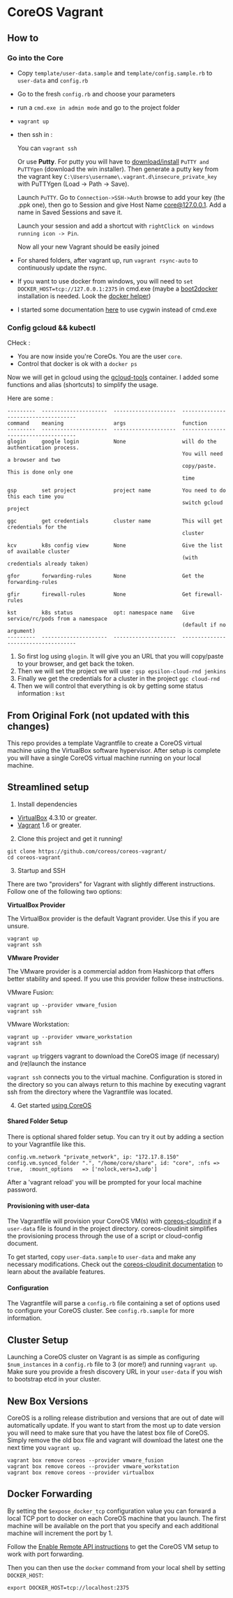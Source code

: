 # CoreOS Vagrant

## How to

### Go into the Core
- Copy `template/user-data.sample` and `template/config.sample.rb` to `user-data` and `config.rb`
- Go to the fresh `config.rb` and choose your parameters
- run a `cmd.exe in admin mode` and go to the project folder
- `vagrant up`
- then ssh in :

  You can `vagrant ssh`

  Or use **Putty**. For putty you will have to [download/install](http://www.chiark.greenend.org.uk/~sgtatham/putty/download.html) `PuTTY and PuTTYgen` (download the win installer). Then generate a putty key from the vagrant key `C:\Users\username\.vagrant.d\insecure_private_key` with PuTTYgen (Load -> Path -> Save).

  Launch `PuTTY`. Go to `Connection->SSH->Auth` browse to add your key (the .ppk one), then go to Session and give Host Name core@127.0.0.1. Add a name in Saved Sessions and save it.

  Launch your session and add a shortcut with `rightClick on windows running icon -> Pin`.

  Now all your new Vagrant should be easily joined


- For shared folders, after vagrant up, run `vagrant rsync-auto` to continuously update the rsync.
- If you want to use docker from windows, you will need to `set DOCKER_HOST=tcp://127.0.0.1:2375` in cmd.exe (maybe a [boot2docker](http://boot2docker.io/) installation is needed. Look the [docker helper](https://github.com/tdeheurles/docs/tree/master/docker))
- I started some documentation [here](https://github.com/tdeheurles/docs/tree/master/cygwin) to use cygwin instead of cmd.exe

### Config gcloud && kubectl
CHeck :
- You are now inside you're CoreOs. You are the user `core`.
- Control that docker is ok with a `docker ps`

Now we will get in gcloud using the [gcloud-tools](https://github.com/tdeheurles/gcloud-tools) container. I added some functions and alias (shortcuts) to simplify the usage.

Here are some :

```
---------  ---------------------  --------------------  ------------------------------------
command    meaning                args                  function
---------  ---------------------  --------------------  ------------------------------------
glogin     google login           None                  will do the authentication process.
                                                        You will need a browser and two
                                                        copy/paste. This is done only one
                                                        time

gsp        set project            project name          You need to do this each time you
                                                        switch gcloud project

ggc        get credentials        cluster name          This will get credentials for the
                                                        cluster

kcv        k8s config view        None                  Give the list of available cluster
                                                        (with credentials already taken)

gfor       forwarding-rules       None                  Get the forwarding-rules

gfir       firewall-rules         None                  Get firewall-rules

kst        k8s status             opt: namespace name   Give service/rc/pods from a namespace
                                                        (default if no argument)
---------  ---------------------  --------------------  ------------------------------------
```

1. So first log using `glogin`. It will give you an URL that you will copy/paste to your browser, and get back the token.
2. Then we will set the project we will use : `gsp epsilon-cloud-rnd jenkins`
3. Finally we get the credentials for a cluster in the project `ggc cloud-rnd`
4. Then we will control that everything is ok by getting some status information : `kst`


## From Original Fork (not updated with this changes)

This repo provides a template Vagrantfile to create a CoreOS virtual machine using the VirtualBox software hypervisor.
After setup is complete you will have a single CoreOS virtual machine running on your local machine.

## Streamlined setup

1) Install dependencies

* [VirtualBox][virtualbox] 4.3.10 or greater.
* [Vagrant][vagrant] 1.6 or greater.

2) Clone this project and get it running!

```
git clone https://github.com/coreos/coreos-vagrant/
cd coreos-vagrant
```

3) Startup and SSH

There are two "providers" for Vagrant with slightly different instructions.
Follow one of the following two options:

**VirtualBox Provider**

The VirtualBox provider is the default Vagrant provider. Use this if you are unsure.

```
vagrant up
vagrant ssh
```

**VMware Provider**

The VMware provider is a commercial addon from Hashicorp that offers better stability and speed.
If you use this provider follow these instructions.

VMware Fusion:
```
vagrant up --provider vmware_fusion
vagrant ssh
```

VMware Workstation:
```
vagrant up --provider vmware_workstation
vagrant ssh
```

``vagrant up`` triggers vagrant to download the CoreOS image (if necessary) and (re)launch the instance

``vagrant ssh`` connects you to the virtual machine.
Configuration is stored in the directory so you can always return to this machine by executing vagrant ssh from the directory where the Vagrantfile was located.

4) Get started [using CoreOS][using-coreos]

[virtualbox]: https://www.virtualbox.org/
[vagrant]: https://www.vagrantup.com/downloads.html
[using-coreos]: http://coreos.com/docs/using-coreos/

#### Shared Folder Setup

There is optional shared folder setup.
You can try it out by adding a section to your Vagrantfile like this.

```
config.vm.network "private_network", ip: "172.17.8.150"
config.vm.synced_folder ".", "/home/core/share", id: "core", :nfs => true,  :mount_options   => ['nolock,vers=3,udp']
```

After a 'vagrant reload' you will be prompted for your local machine password.

#### Provisioning with user-data

The Vagrantfile will provision your CoreOS VM(s) with [coreos-cloudinit][coreos-cloudinit] if a `user-data` file is found in the project directory.
coreos-cloudinit simplifies the provisioning process through the use of a script or cloud-config document.

To get started, copy `user-data.sample` to `user-data` and make any necessary modifications.
Check out the [coreos-cloudinit documentation][coreos-cloudinit] to learn about the available features.

[coreos-cloudinit]: https://github.com/coreos/coreos-cloudinit

#### Configuration

The Vagrantfile will parse a `config.rb` file containing a set of options used to configure your CoreOS cluster.
See `config.rb.sample` for more information.

## Cluster Setup

Launching a CoreOS cluster on Vagrant is as simple as configuring `$num_instances` in a `config.rb` file to 3 (or more!) and running `vagrant up`.
Make sure you provide a fresh discovery URL in your `user-data` if you wish to bootstrap etcd in your cluster.

## New Box Versions

CoreOS is a rolling release distribution and versions that are out of date will automatically update.
If you want to start from the most up to date version you will need to make sure that you have the latest box file of CoreOS.
Simply remove the old box file and vagrant will download the latest one the next time you `vagrant up`.

```
vagrant box remove coreos --provider vmware_fusion
vagrant box remove coreos --provider vmware_workstation
vagrant box remove coreos --provider virtualbox
```

## Docker Forwarding

By setting the `$expose_docker_tcp` configuration value you can forward a local TCP port to docker on
each CoreOS machine that you launch. The first machine will be available on the port that you specify
and each additional machine will increment the port by 1.

Follow the [Enable Remote API instructions][coreos-enabling-port-forwarding] to get the CoreOS VM setup to work with port forwarding.

[coreos-enabling-port-forwarding]: https://coreos.com/docs/launching-containers/building/customizing-docker/#enable-the-remote-api-on-a-new-socket

Then you can then use the `docker` command from your local shell by setting `DOCKER_HOST`:

    export DOCKER_HOST=tcp://localhost:2375
